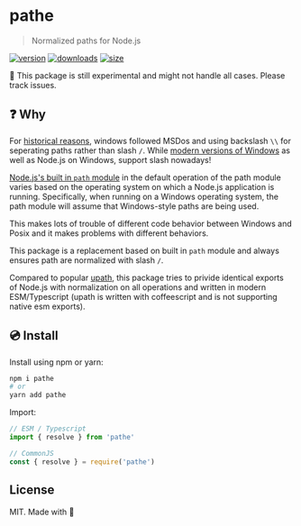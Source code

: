 # pathe

> Normalized paths for Node.js

[![version][npm-v-src]][npm-v-href]
[![downloads][npm-d-src]][npm-d-href]
[![size][size-src]][size-href]

🧪 This package is still experimental and might not handle all cases. Please track issues.

## ❓ Why

For [historical reasons](https://docs.microsoft.com/en-us/archive/blogs/larryosterman/why-is-the-dos-path-character), windows followed MSDos and using backslash `\\` for seperating paths rather than slash `/`. While [modern versions of Windows](https://docs.microsoft.com/en-us/windows/win32/fileio/naming-a-file?redirectedfrom=MSDN) as well as Node.js on Windows, support slash nowadays!

[Node.js's built in `path` module](https://nodejs.org/api/path.html) in the default operation of the path module varies based on the operating system on which a Node.js application is running. Specifically, when running on a Windows operating system, the path module will assume that Windows-style paths are being used.

This makes lots of trouble of different code behavior between Windows and Posix and it makes problems with different behaviors.

This package is a replacement based on built in `path` module and always ensures path are normalized with slash `/`.

Compared to popular [upath](https://github.com/anodynos/upath), this package tries to privide identical exports of Node.js with normalization on all operations and written in modern ESM/Typescript (upath is written with coffeescript and is not supporting native esm exports).

## 💿 Install

Install using npm or yarn:

```bash
npm i pathe
# or
yarn add pathe
```

Import:

```js
// ESM / Typescript
import { resolve } from 'pathe'

// CommonJS
const { resolve } = require('pathe')
```

## License

MIT. Made with 💖

<!-- Refs -->
[npm-v-src]: https://img.shields.io/npm/v/pathe?style=flat-square
[npm-v-href]: https://npmjs.com/package/pathe

[npm-d-src]: https://img.shields.io/npm/dm/pathe?style=flat-square
[npm-d-href]: https://npmjs.com/package/pathe

[github-actions-src]: https://img.shields.io/github/workflow/status/unjs/pathe/ci/main?style=flat-square
[github-actions-href]: https://github.com/unjs/pathe/actions?query=workflow%3Aci

[size-src]: https://packagephobia.now.sh/badge?p=pathe
[size-href]: https://packagephobia.now.sh/result?p=pathe
